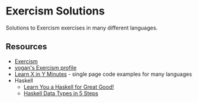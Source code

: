 # Exercism Solutions

Solutions to Exercism exercises in many different languages.

## Resources

- [Exercism](https://exercism.org)
- [yogan's Exercism profile](https://exercism.org/profiles/yogan)
- [Learn X in Y Minutes](https://learnxinyminutes.com) - single page code
  examples for many languages
- Haskell
    - [Learn You a Haskell for Great Good!](
      https://learnyouahaskell.github.io/chapters.html)
    - [Haskell Data Types in 5 Steps](
      https://mmhaskell.com/blog/2017/12/24/haskell-data-types-in-5-steps)
